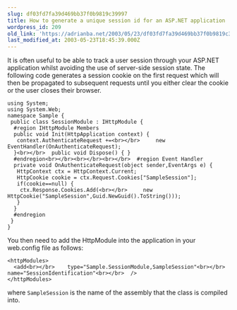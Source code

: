 ```yaml
---
slug: df03fd7fa39d469bb37f0b9819c39997
title: How to generate a unique session id for an ASP.NET application
wordpress_id: 209
old_link: 'https://adrianba.net/2003/05/23/df03fd7fa39d469bb37f0b9819c39997/'
last_modified_at: 2003-05-23T18:45:39.000Z
---
```


It is often useful to be able to track a user session through
your ASP.NET application whilst avoiding the use of server-side
session state. The following code generates a session cookie on the
first request which will then be propagated to subsequent requests
until you either clear the cookie or the user closes their
browser.
    
    
    using System;
    using System.Web;
    namespace Sample {
     public class SessionModule : IHttpModule {
      #region IHttpModule Members
      public void Init(HttpApplication context) {
       context.AuthenticateRequest +=<br></br>     new EventHandler(OnAuthenticateRequest);
      }<br></br>  public void Dispose() { }
      #endregion<br></br><br></br><br></br>  #region Event Handler
      private void OnAuthenticateRequest(object sender,EventArgs e) {
       HttpContext ctx = HttpContext.Current;
       HttpCookie cookie = ctx.Request.Cookies["SampleSession"];
       if(cookie==null) {
        ctx.Response.Cookies.Add(<br></br>     new HttpCookie("SampleSession",Guid.NewGuid().ToString()));
       }
      }
      #endregion
     }
    }
    

You then need to add the HttpModule into the application in your
web.config file as follows:
    
    
    <httpModules>
      <add<br></br>    type="Sample.SessionModule,SampleSession"<br></br>    name="SessionIdentification"<br></br>  />
    </httpModules>
    

where `SampleSession` is the name of the assembly
that the class is compiled into.
